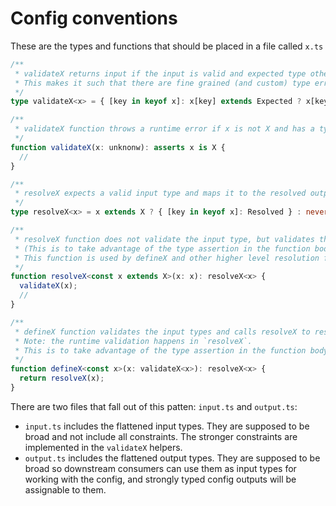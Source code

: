 # Config conventions

These are the types and functions that should be placed in a file called `x.ts`

```ts
/**
 * validateX returns input if the input is valid and expected type otherwise.
 * This makes it such that there are fine grained (and custom) type errors on the input of defineX.
 */
type validateX<x> = { [key in keyof x]: x[key] extends Expected ? x[key] : Expected };

/**
 * validateX function throws a runtime error if x is not X and has a type assertion
 */
function validateX(x: unknonw): asserts x is X {
  //
}

/**
 * resolveX expects a valid input type and maps it to the resolved output type
 */
type resolveX<x> = x extends X ? { [key in keyof x]: Resolved } : never;

/**
 * resolveX function does not validate the input type, but validates the runtime types.
 * (This is to take advantage of the type assertion in the function body).
 * This function is used by defineX and other higher level resolution functions.
 */
function resolveX<const x extends X>(x: x): resolveX<x> {
  validateX(x);
  //
}

/**
 * defineX function validates the input types and calls resolveX to resolve it.
 * Note: the runtime validation happens in `resolveX`.
 * This is to take advantage of the type assertion in the function body.
 */
function defineX<const x>(x: validateX<x>): resolveX<x> {
  return resolveX(x);
}
```

There are two files that fall out of this patten: `input.ts` and `output.ts`:

- `input.ts` includes the flattened input types. They are supposed to be broad and not include all constraints. The stronger constraints are implemented in the `validateX` helpers.
- `output.ts` includes the flattened output types. They are supposed to be broad so downstream consumers can use them as input types for working with the config, and strongly typed config outputs will be assignable to them.
